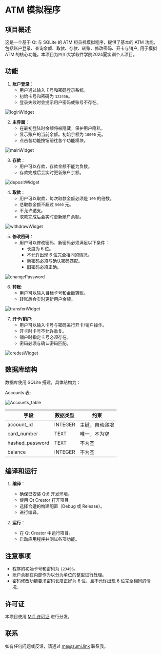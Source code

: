 # ATM 模拟程序

## 项目概述

这是一个基于 Qt 与 SQLite 的 ATM 柜员机模拟程序，提供了基本的 ATM 功能，包括账户登录、查询余额、取款、存款、转账、修改密码、开卡与销户, 用于模拟 ATM 的核心功能。本项目为四川大学软件学院2024夏实训个人项目。

## 功能

1. **账户登录**：
   - 用户通过输入卡号和密码登录系统。
   - 初始卡号和密码为 `123456`。
   - 登录失败时会提示用户密码或账号不存在。


  ![loginWidget](images/login.png)

2. **主界面**：
   - 在最初登陆时余额将被隐藏，保护用户隐私。
   - 显示账户的当前余额。初始余额为 `10000` 元。
   - 点击各功能按钮前往各个功能模块。


![mainWidget](images/mainWidget.png)

3. **存款**：
   - 用户可以存款，存款金额不能为负数。
   - 存款完成后会实时更新账户余额。


![depositWidget](images/deposit.png)

4. **取款**：
   - 用户可以取款，每次取款金额必须是 `100` 的倍数。
   - 总取款金额不超过 `5000` 元。
   - 不允许透支。
   - 取款完成后会实时更新账户余额。


![withdrawWidget](images/withdraw.png)



5. **修改密码**：
   - 用户可以修改密码，新密码必须满足以下条件：
     - 长度为 6 位。
     - 不允许出现 6 位完全相同的情况。
     - 新密码必须与确认密码匹配。
     - 旧密码必须正确。


![changePassword](images/changePwd.png)




6. **转账**:
   - 用户可以输入目标卡号和金额转账。
   - 转账后会实时更新用户余额。


![transferWidget](images/transfer.png)

7. **开卡/销户**:
   - 用户可以输入卡号与密码进行开卡/销户操作。
   - 开卡时卡号不允许重复。
   - 销户时指定卡号必须存在。
   - 密码必须与确认密码匹配。


![credesWidget](images/credes.png)

## 数据库结构

数据库使用 SQLite 搭建，具体结构为：

Accounts 表:

![Accounts_table](images/table_fields.png)

| 字段            | 数据类型       | 约束             |
|-----------------|----------------|------------------|
| account_id      | INTEGER        | 主键，自动递增   |
| card_number     | TEXT           | 唯一，不为空     |
| hashed_password | TEXT           | 不为空           |
| balance         | INTEGER        | 不为空           |

## 编译和运行

1. **编译**：
   - 确保已安装 Qt6 开发环境。
   - 使用 Qt Creator 打开项目。
   - 选择合适的构建配置（Debug 或 Release）。
   - 进行编译。

2. **运行**：
   - 在 Qt Creator 中运行项目。
   - 启动应用程序并测试各项功能。

## 注意事项

- 程序的初始卡号和密码为 `123456`。
- 账户余额在内部作为以分为单位的整型进行处理。
- 密码修改功能要求密码长度正好为 6 位，且不允许出现 6 位完全相同的情况。

## 许可证

本项目使用 [MIT 许可证](LICENSE) 进行分发。

## 联系

如有任何问题或反馈，请通过 [me@sumi.link](mailto:me@sumi.link) 联系我。